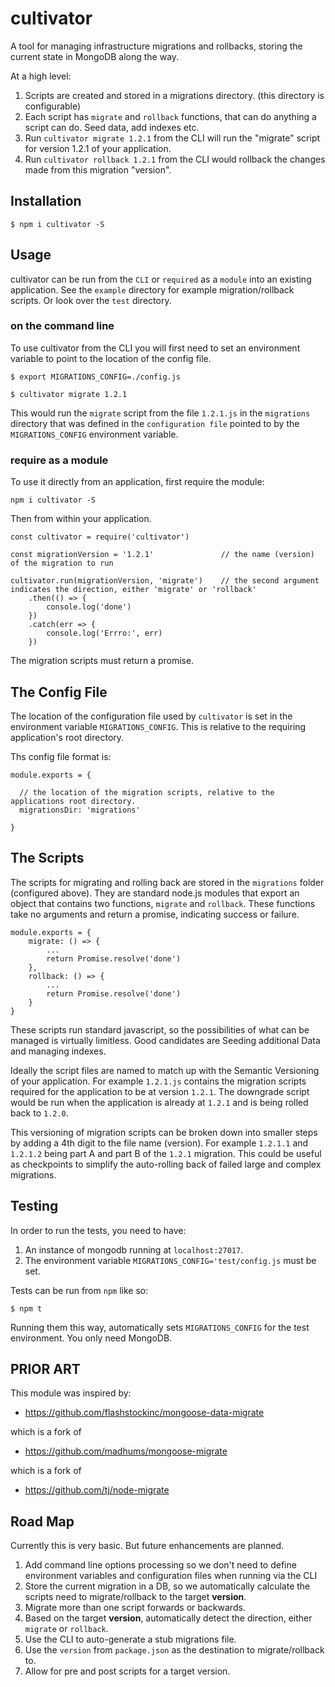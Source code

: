 # cultivator


A tool for managing infrastructure migrations and rollbacks, storing the current state in MongoDB along the way.

At a high level:

1. Scripts are created and stored in a migrations directory. (this directory is configurable)
2. Each script has `migrate` and `rollback` functions, that can do anything a script can do. Seed data, add indexes etc.
3. Run `cultivator migrate 1.2.1` from the CLI will run the "migrate" script for version 1.2.1 of your application.
4. Run `cultivator rollback 1.2.1` from the CLI would rollback the changes made from this migration "version".


## Installation

```
$ npm i cultivator -S
```


## Usage

cultivator can be run from the `CLI` or `required` as a `module` into an existing application. See the `example`
directory for example migration/rollback scripts. Or look over the `test` directory.

### on the command line

To use cultivator from the CLI you will first need to set an environment variable to point to the location of the config
file.

```
$ export MIGRATIONS_CONFIG=./config.js

$ cultivator migrate 1.2.1
```

This would run the `migrate` script from the file `1.2.1.js` in the `migrations` directory that was defined in the `configuration file`
pointed to by the `MIGRATIONS_CONFIG` environment variable.


### require as a module

To use it directly from an application, first require the module:

```
npm i cultivator -S
```

Then from within your application.

```
const cultivator = require('cultivator')

const migrationVersion = '1.2.1'               // the name (version) of the migration to run
    
cultivator.run(migrationVersion, 'migrate')    // the second argument indicates the direction, either 'migrate' or 'rollback'
    .then(() => {
        console.log('done')
    })
    .catch(err => {
        console.log('Errro:', err)
    })
```

The migration scripts must return a promise.


## The Config File

The location of the configuration file used by `cultivator` is set in the environment variable `MIGRATIONS_CONFIG`. This
is relative to the requiring application's root directory.

Ths config file format is:

```
module.exports = {

  // the location of the migration scripts, relative to the applications root directory.
  migrationsDir: 'migrations'
  
}
```

## The Scripts

The scripts for migrating and rolling back are stored in the `migrations` folder (configured above). They are standard node.js
modules that export an object that contains two functions, `migrate` and `rollback`. These functions take no arguments and return
a promise, indicating success or failure.

```
module.exports = {
    migrate: () => {
        ...
        return Promise.resolve('done')
    },
    rollback: () => {
        ...
        return Promise.resolve('done')
    }
}
```

These scripts run standard javascript, so the possibilities of what can be managed is virtually limitless. Good candidates
are Seeding additional Data and managing indexes.

Ideally the script files are named to match up with the Semantic Versioning of your application. For example `1.2.1.js`
contains the migration scripts required for the application to be at version `1.2.1`. The downgrade script would be run
when the application is already at `1.2.1` and is being rolled back to `1.2.0`. 

This versioning of migration scripts can be broken down into smaller steps by adding a 4th digit to the file name 
(version). For example `1.2.1.1` and `1.2.1.2` being part A and part B of the `1.2.1` migration. This could be useful as
checkpoints to simplify the auto-rolling back of failed large and complex migrations.

## Testing

In order to run the tests, you need to have:

1. An instance of mongodb running at `localhost:27017`.
2. The environment variable `MIGRATIONS_CONFIG='test/config.js` must be set.

Tests can be run from `npm` like so:

```
$ npm t
```

Running them this way, automatically sets `MIGRATIONS_CONFIG` for the test environment. You only need MongoDB.


## PRIOR ART

This module was inspired by:
   * https://github.com/flashstockinc/mongoose-data-migrate
   
which is a fork of
   * https://github.com/madhums/mongoose-migrate

which is a fork of
   * https://github.com/tj/node-migrate


## Road Map

Currently this is very basic. But future enhancements are planned.

1. Add command line options processing so we don't need to define environment variables and configuration files when
   running via the CLI
2. Store the current migration in a DB, so we automatically calculate the scripts need to migrate/rollback to the target
   **version**.
3. Migrate more than one script forwards or backwards.
4. Based on the target **version**, automatically detect the direction, either `migrate` or `rollback`.
5. Use the CLI to auto-generate a stub migrations file.
6. Use the `version` from `package.json` as the destination to migrate/rollback to.
7. Allow for pre and post scripts for a target version.
